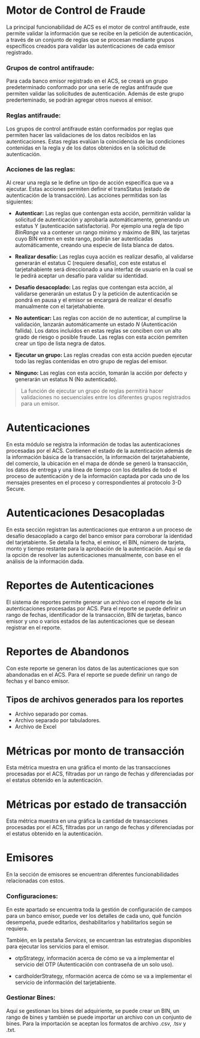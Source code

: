 <!--
type: tab
title: Motor Antifraude
-->

# Motor de Control de Fraude

La principal funcionabilidad de ACS es el motor de control antifraude, este permite validar la información que se recibe en la petición de autenticación, a través de un conjunto de reglas que se procesan mediante grupos específicos creados para validar las autenticaciones de cada emisor registrado.

### Grupos de control antifraude:

Para cada banco emisor registrado en el ACS, se creará un grupo predeterminado conformado por una serie de reglas antifraude que permiten validar las solicitudes de autenticación. Además de este grupo prederteminado, se podrán agregar otros nuevos al emisor.

### Reglas antifraude:

Los grupos de control antifraude están conformados por reglas que permiten hacer las validaciones de los datos recibidos en las autenticaciones. Estas reglas evalúan la coincidencia de las condiciones contenidas en la regla y de los datos obtenidos en la solicitud de autenticación.

### Acciones de las reglas: 
Al crear una regla se le define un tipo de acción específica que va a ejecutar. Estas acciones permiten definir el transStatus (estado de autenticación de la transacción). Las acciones permitidas son las siguientes:

- **Autenticar:** Las reglas que contengan esta acción, permitirán validar la solicitud de autenticación y aprobarla automáticamente, generando un estatus Y (autenticación satisfactoria). Por ejemplo una regla de tipo *BinRange* va a contener un rango mínimo y máximo de BIN, las tarjetas cuyo BIN entren en este rango, podrán ser autenticadas automáticamente, creando una especie de lista blanca de datos.

- **Realizar desafío:** Las reglas cuya acción es realizar desafío, al validarse generarán el estatus C (requiere desafío), con este estatus el tarjetahabiente será direccionado a una interfaz de usuario en la cual se le pedirá aceptar un desafío para validar su identidad. 

- **Desafío desacoplado:** Las reglas que contengan esta acción, al validarse generarán un estatus D y la petición de autenticación se pondrá en pausa y el emisor se encargará de realizar el desafío manualmente con el tarjetahabiente.
 
- **No autenticar:** Las reglas con acción de no autenticar, al cumplirse la validación, lanzarán automáticamente un estado *N* (Autenticación fallida). Los datos incluídos en estas reglas se conciben con un alto grado de riesgo o posible fraude. Las reglas con esta acción pemriten crear un tipo de lista negra de datos.

- **Ejecutar un grupo:** Las reglas creadas con esta acción pueden ejecutar todo las reglas contenidas en otro grupo de reglas del emisor.

- **Ninguno:** Las reglas con esta acción, tomarán la acción por defecto y generarán un estatus N (No autenticado).

> La función de ejecutar un grupo de reglas permitirá hacer validaciones no secuenciales entre los diferentes grupos registrados para un emisor.

<!--
type: tab
title: Autenticaciones
-->

# Autenticaciones

En esta módulo se registra la información de todas las autenticaciones procesadas por el ACS. Contienen el estado de la autenticación además de la información básica de la transacción, la información del tarjetahabiente, del comercio, la ubicación en el mapa de dónde se generó la transacción, los datos de entrega y una línea de tiempo con los detalles de todo el proceso de autenticación y de la información captada por cada uno de los mensajes presentes en el proceso y correspondientes al protocolo 3-D Secure.

<!--
type: tab
title: Autenticaciones Desacopladas
-->

# Autenticaciones Desacopladas

En esta sección registran las autenticaciones que entraron a un proceso de desafío desacoplado a cargo del banco emisor para corroborar la identidad del tarjetabiente. 
Se detalla la fecha, el emisor, el BIN, número de tarjeta, monto y tiempo restante para la aprobación de la autenticación. Aquí se da la opción de resolver las autenticaciones manualmente, con base en el análisis de la información dada.

<!--
type: tab
title: Reportes
-->

# Reportes de Autenticaciones

El sistema de reportes permite generar un archivo con el reporte de las autenticaciones procesadas por ACS. Para el reporte se puede definir un rango de fechas, identificador de la transacción, BIN de tarjetas, banco emisor y uno o varios estados de las autenticaciones que se desean registrar en el reporte.

# Reportes de Abandonos 

Con este reporte se generan los datos de las autenticaciones que son abandonadas en el ACS. Para el reporte se puede definir un rango de fechas y el banco emisor.

## Tipos de archivos generados para los reportes
- Archivo separado por comas.
- Archivo separado por tabuladores.
- Archivo de Excel

<!--
type: tab
title: Métricas
-->

# Métricas por monto de transacción

Esta métrica muestra en una gráfica el monto de las transacciones procesadas por el ACS, filtradas por un rango de fechas y diferenciadas por el estatus obtenido en la autenticación.


# Métricas por estado de transacción

Esta métrica muestra en una gráfica la cantidad de transacciones procesadas por el ACS, filtradas por un rango de fechas y diferenciadas por el estatus obtenido en la autenticación.


<!--
type: tab
title: Emisores
-->

# Emisores

En la sección de emisores se encuentran diferentes funcionabilidades relacionadas con estos.

### Configuraciones:
En este apartado se encuentra toda la gestión de configuración de campos para un banco emisor, puede ver los detalles de cada uno, qué función desempeña, puede editarlos, deshabilitarlos y habilitarlos según se requiera. 

También, en la pestaña *Services*, se encuentran las estrategias disponibles para ejecutar los servicios para el emisor.

- otpStrategy, información acerca de cómo se va a implementar el servicio del OTP (Autenticación con contraseña de un solo uso).

- cardholderStrategy, nformación acerca de cómo se va a implementar el servicio de información del tarjetabiente.

### Gestionar Bines:
Aquí se gestionan los bines del adquiriente, se puede crear un BIN, un rango de bines y también se puede importar un archivo con un conjunto de bines. Para la importación se aceptan los formatos de archivo .csv, .tsv y .txt.

<!-- type: tab-end -->

